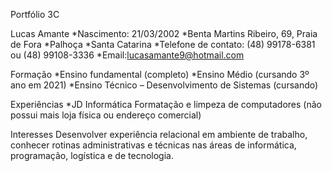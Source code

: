 Portfólio 3C

Lucas Amante
*Nascimento: 21/03/2002
*Benta Martins Ribeiro, 69, Praia de Fora
*Palhoça
*Santa Catarina
*Telefone de contato: (48) 99178-6381 ou (48) 99108-3336
*Email:lucasamante9@hotmail.com

Formação
*Ensino fundamental (completo)
*Ensino Médio (cursando 3º ano em 2021)
*Ensino Técnico – Desenvolvimento de Sistemas (cursando)

Experiências
*JD Informática 
Formatação e limpeza de computadores (não possui mais loja física ou endereço comercial)

Interesses
Desenvolver experiência relacional em ambiente de trabalho, conhecer rotinas administrativas e técnicas nas áreas de informática, programação, logística e de tecnologia.


